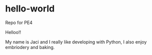 # hello-world
Repo for PE4

Helloo!!

My name is Jaci and I really like developing with Python, I also enjoy embriodery and baking. 
